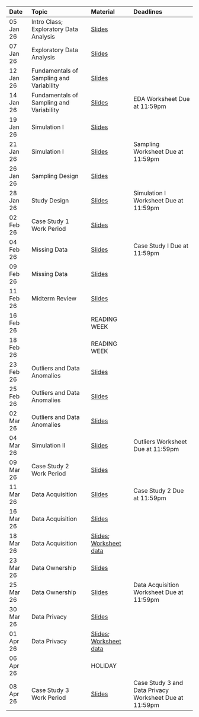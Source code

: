 |Date      |Topic |Material     |Deadlines |
|:---------|:-----|:------------|:---------|
|05 Jan 26 | Intro Class; Exploratory Data Analysis |[Slides]()   |          |
|07 Jan 26 | Exploratory Data Analysis |[Slides]()   |          |
|12 Jan 26 | Fundamentals of Sampling and Variability |[Slides]()   |          |
|14 Jan 26 | Fundamentals of Sampling and Variability     |[Slides]()   |  EDA Worksheet Due at 11:59pm |
|19 Jan 26 | Simulation I  |[Slides]()   |          |
|21 Jan 26 | Simulation I |[Slides]()   |    Sampling Worksheet Due at 11:59pm      |
|26 Jan 26 | Sampling Design  |[Slides](slides/05-sampling-design.qmd)   |          |
|28 Jan 26 | Study Design  |[Slides]()   |   Simulation I Worksheet Due at 11:59pm        |
|02 Feb 26 | Case Study 1 Work Period  |[Slides]()   |          |
|04 Feb 26 | Missing Data  |[Slides]()   |  Case Study I Due at 11:59pm        |
|09 Feb 26 | Missing Data   |[Slides]()   |          |
|11 Feb 26 | Midterm Review     |[Slides]()   |          |
|16 Feb 26 |      |READING WEEK |          |
|18 Feb 26 |     |READING WEEK |          |
|23 Feb 26 | Outliers and Data Anomalies   |[Slides]()   |          |
|25 Feb 26 | Outliers and Data Anomalies |[Slides]()   |          |
|02 Mar 26 | Outliers and Data Anomalies    |[Slides]()   |          |
|04 Mar 26 | Simulation II    |[Slides]()   |  Outliers Worksheet Due at 11:59pm         |
|09 Mar 26 | Case Study 2 Work Period       |[Slides]()   |          |
|11 Mar 26 | Data Acquisition     |[Slides]()   | Case Study 2 Due at 11:59pm         |
|16 Mar 26 | Data Acquisition     |[Slides]()   |          |
|18 Mar 26 | Data Acquisition      |[Slides](); [Worksheet data](data/currency-data.html)  |      |
|23 Mar 26 | Data Ownership     |[Slides]()   |          |
|25 Mar 26 | Data Ownership    |[Slides]()     |  Data Acquisition Worksheet Due at 11:59pm     |
|30 Mar 26 |  Data Privacy    |[Slides]()   |          |
|01 Apr 26 |  Data Privacy    |[Slides](); [Worksheet data](data/web-data.html)   |          |
|06 Apr 26 |      |HOLIDAY      |          |
|08 Apr 26 | Case Study 3 Work Period     |[Slides]()   | Case Study 3 and Data Privacy Worksheet Due at 11:59pm |
